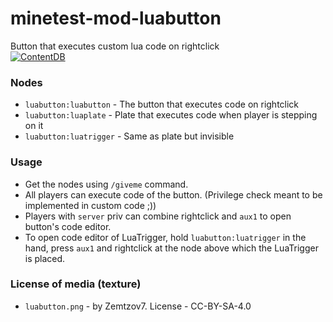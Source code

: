# minetest-mod-luabutton
Button that executes custom lua code on rightclick  
[![ContentDB](https://content.minetest.net/packages/Zemtzov7/luabutton/shields/downloads/)](https://content.minetest.net/packages/Zemtzov7/luabutton/)
### Nodes
* `luabutton:luabutton` - The button that executes code on rightclick
* `luabutton:luaplate` - Plate that executes code when player is stepping on it
* `luabutton:luatrigger` - Same as plate but invisible
### Usage
* Get the nodes using `/giveme` command.
* All players can execute code of the button. (Privilege check meant to be implemented in custom code ;))
* Players with `server` priv can combine rightclick and `aux1` to open button's code editor.
* To open code editor of LuaTrigger, hold `luabutton:luatrigger` in the hand, press `aux1` and rightclick at the node above which the LuaTrigger is placed.
### License of media (texture)
* `luabutton.png` - by Zemtzov7. License - CC-BY-SA-4.0
